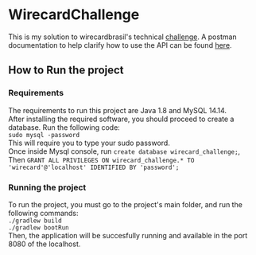 # WirecardChallenge
This is my solution to wirecardbrasil's technical [challenge](https://github.com/wirecardBrasil/challenge). A postman documentation to help clarify how to use the API can be found [here](https://documenter.getpostman.com/view/2581871/RztmspT4). 

## How to Run the project
### Requirements
The requirements to run this project are Java 1.8 and MySQL 14.14.   
After installing the required software, you should proceed to create a database. Run the following code:   
`sudo mysql -password`   
This will require you to type your sudo password.   
Once inside Mysql console, run
```create database wirecard_challenge;```,  
Then `GRANT ALL PRIVILEGES ON wirecard_challenge.* TO 'wirecard'@'localhost' IDENTIFIED BY 'password';`
### Running the project
To run the project, you must go to the project's main folder, and run the following commands:   
```./gradlew build```   
```./gradlew bootRun```   
Then, the application will be succesfully running and available in the port 8080 of the localhost.
